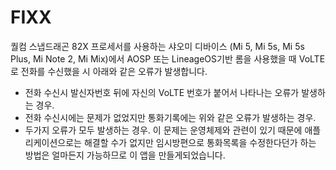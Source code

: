 # FIXX
퀄컴 스냅드래곤 82X 프로세서를 사용하는 샤오미 디바이스 (Mi 5, Mi 5s, Mi 5s Plus, Mi Note 2, Mi Mix)에서 AOSP 또는 LineageOS기반 롬을 사용했을 때 VoLTE로 전화를 수신했을 시 아래와 같은 오류가 발생합니다.

- 전화 수신시 발신자번호 뒤에 자신의 VoLTE 번호가 붙어서 나타나는 오류가 발생하는 경우.
- 전화 수신시에는 문제가 없었지만 통화기록에는 위와 같은 오류가 발생하는 경우.
- 두가지 오류가 모두 발생하는 경우.
이 문제는 운영체제와 관련이 있기 때문에 애플리케이션으로는 해결할 수가 없지만 임시방편으로 통화목록을 수정한다던가 하는 방법은 얼마든지 가능하므로 이 앱을 만들게되었습니다.
